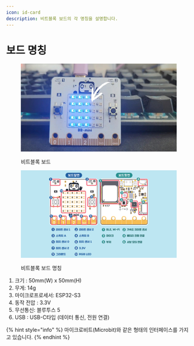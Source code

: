 ```yaml
---
icon: id-card
description: 비트블록 보드의 각 명칭을 설명합니다.
---
```


# 보드 명칭

<figure><img src="../.gitbook/assets/블루투스_연결대기-썸네일.jpg" alt=""><figcaption><p>비트블록 보드</p></figcaption></figure>

<figure><img src="../.gitbook/assets/2025-01-06 10 24 10.png" alt=""><figcaption><p>비트블록 보드 명칭</p></figcaption></figure>

1. 크기 : 50mm(W) x 50mm(H)
2. 무게: 14g
3. 마이크로프로세서:  ESP32-S3&#x20;
4. 동작 전압 : 3.3V
5. 무선통신: 블루투스 5
6. USB : USB-C타입 (데이터 통신, 전원 연결)

{% hint style="info" %}
마이크로비트(Microbit)와 같은 형태의 인터페이스를 가지고 있습니다.
{% endhint %}
